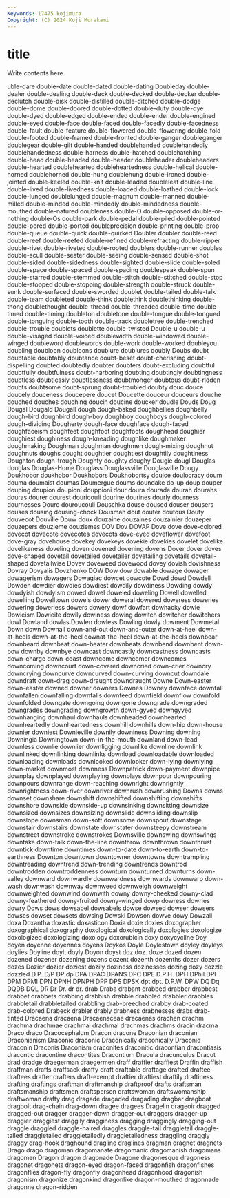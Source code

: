 ```yaml
---
Keywords: 17475 kojimura
Copyright: (C) 2024 Koji Murakami
---
```


# title

Write contents here.



uble-dare double-date double-dated
double-dating Doubleday double-dealer double-dealing double-deck double-decked double-decker double-declutch double-disk double-distilled
double-ditched double-dodge double-dome double-doored double-dotted double-duty double-dye double-dyed double-edged double-ended
double-ender double-engined double-eyed double-face double-faced double-facedly double-facedness double-fault double-feature double-flowered
double-flowering double-fold double-footed double-framed double-fronted double-ganger doubleganger doublegear double-gilt double-handed
doublehanded doublehandedly doublehandedness double-harness double-hatched doublehatching double-head double-headed double-header doubleheader
doubleheaders double-hearted doublehearted doubleheartedness double-helical double-horned doublehorned double-hung doublehung double-ironed
double-jointed double-keeled double-knit double-leaded doubleleaf double-line double-lived double-livedness double-loaded double-loathed
double-lock double-lunged doublelunged double-magnum double-manned double-milled double-minded double-mindedly double-mindedness double-mouthed
double-natured doubleness double-O double-opposed double-or-nothing double-Os double-park double-pedal double-piled double-pointed
double-pored double-ported doubleprecision double-printing double-prop double-queue double-quick double-quirked Doubler doubler
double-reed double-reef double-reefed double-refined double-refracting double-ripper double-rivet double-riveted double-rooted doublers
double-runner doubles double-scull double-seater double-seeing double-sensed double-shot double-sided double-sidedness double-sighted
double-slide double-soled double-space double-spaced double-spacing doublespeak double-spun double-starred double-stemmed double-stitch
double-stitched double-stop double-stopped double-stopping double-strength double-struck double-sunk double-surfaced double-sworded doublet
double-tailed double-talk double-team doubleted double-think doublethink doublethinking double-thong doublethought double-thread
double-threaded double-time double-timed double-timing doubleton doubletone double-tongue double-tongued double-tonguing double-tooth
double-track doubletree double-trenched double-trouble doublets doublette double-twisted Double-u double-u double-visaged
double-voiced doublewidth double-windowed double-winged doubleword doublewords double-work double-worked doubleyou doubling
doubloon doubloons doublure doublures doubly Doubs doubt doubtable doubtably doubtance
doubt-beset doubt-cherishing doubt-dispelling doubted doubtedly doubter doubters doubt-excluding doubtful doubtfully
doubtfulness doubt-harboring doubting doubtingly doubtingness doubtless doubtlessly doubtlessness doubtmonger doubtous
doubt-ridden doubts doubtsome doubt-sprung doubt-troubled doubty douc douce doucely douceness
doucepere doucet Doucette douceur douceurs douche douched douches douching doucin
doucine doucker doudle Douds Doug Dougal Dougald Dougall dough dough-baked
doughbellies doughbelly dough-bird doughbird dough-boy doughboy doughboys dough-colored dough-dividing Dougherty
dough-face doughface dough-faced doughfaceism doughfeet doughfoot doughfoots doughhead doughier doughiest
doughiness dough-kneading doughlike doughmaker doughmaking Doughman doughman doughmen dough-mixing doughnut
doughnuts doughs dought doughtier doughtiest doughtily doughtiness Doughton dough-trough Doughty
doughty doughy Dougie dougl Douglas douglas Douglas-Home Douglass Douglassville Douglasville
Dougy Doukhobor doukhobor Doukhobors Doukhobortsy doulce doulocracy doum douma doumaist
doumas Doumergue doums doundake do-up doup douper douping doupion doupioni
douppioni dour doura dourade dourah dourahs douras dourer dourest douricouli
dourine dourines dourly dourness dournesses Douro douroucouli Douschka douse doused
douser dousers douses dousing dousing-chock Dousman dout douter doutous Douty
douvecot Douville Douw doux douzaine douzaines douzainier douzeper douzepers douzieme
douziemes DOV Dov DOVAP Dove dove dove-colored dovecot dovecote dovecotes
dovecots dove-eyed doveflower dovefoot dove-gray dovehouse dovekey dovekeys dovekie dovekies
dovelet dovelike dovelikeness doveling doven dovened dovening dovens Dover dover
doves dove-shaped dovetail dovetailed dovetailer dovetailing dovetails dovetail-shaped dovetailwise Dovev
doveweed dovewood dovey dovish dovishness Dovray Dovyalis Dovzhenko DOW Dow
dow dowable dowage dowager dowagerism dowagers Dowagiac dowcet dowcote Dowd
dowd Dowdell Dowden dowdier dowdies dowdiest dowdily dowdiness Dowding dowdy
dowdyish dowdyism dowed dowel doweled doweling Dowell dowelled dowelling Dowelltown
dowels dower doweral dowered doweress doweries dowering dowerless dowers dowery
dowf dowfart dowhacky dowie Dowieism Dowieite dowily dowiness dowing dowitch
dowitcher dowitchers dowl Dowland dowlas Dowlen dowless Dowling dowly dowment
Dowmetal Down down Downall down-and-out down-and-outer down-at-heel down-at-heels down-at-the-heel downat-the-heel
down-at-the-heels downbear downbeard downbeat down-beater downbeats downbend downbent down-bow downby
downbye downcast downcastly downcastness downcasts down-charge down-coast downcome downcomer downcomes
downcoming downcourt down-covered downcried down-crier downcry downcrying downcurve downcurved down-curving
downcut downdale downdraft down-drag down-draught downdraught Downe Down-easter down-easter downed
downer downers Downes Downey downface downfall downfallen downfalling downfalls downfeed
downfield downflow downfold downfolded downgate downgoing downgone downgrade downgraded downgrades
downgrading downgrowth down-gyved downgyved downhanging downhaul downhauls downheaded downhearted downheartedly
downheartedness downhill downhills down-hip down-house downier downiest Downieville downily downiness
Downing downing Downingia Downingtown down-in-the-mouth downland down-lead downless downlie downlier
downligging downlike downline downlink downlinked downlinking downlinks download downloadable downloaded
downloading downloads downlooked downlooker down-lying downlying down-market downmost downness Downpatrick
down-payment downpipe downplay downplayed downplaying downplays downpour downpouring downpours downrange
down-reaching downright downrightly downrightness down-river downriver downrush downrushing Downs downs
downset downshare downshift downshifted downshifting downshifts downshore downside downside-up downsinking
downsitting downsize downsized downsizes downsizing downslide downsliding downslip downslope downsman
down-soft downsome downspout downstage downstair downstairs downstate downstater downsteepy downstream
downstreet downstroke downstrokes Downsville downswing downswings downtake down-talk down-the-line downthrow
downthrown downthrust downtick downtime downtimes down-to-date down-to-earth down-to-earthness Downton downtown
downtowner downtowns downtrampling downtreading downtrend down-trending downtrends downtrod downtrodden downtroddenness
downturn downturned downturns down-valley downward downwardly downwardness downwards downwarp down-wash
downwash downway downweed downweigh downweight downweighted downwind downwith downy downy-cheeked
downy-clad downy-feathered downy-fruited downy-winged dowp dowress dowries dowry Dows dows
dowsabel dowsabels dowse dowsed dowser dowsers dowses dowset dowsets dowsing
Dowski Dowson dowve dowy Dowzall doxa Doxantha doxastic doxasticon Doxia
doxie doxies doxographer doxographical doxography doxological doxologically doxologies doxologize doxologized
doxologizing doxology doxorubicin doxy doxycycline Doy doyen doyenne doyennes doyens
Doykos Doyle Doylestown doyley doyleys doylies Doyline doylt doyly Doyon
doyst doz doz. doze dozed dozen dozened dozener dozening dozens
dozent dozenth dozenths dozer dozers dozes Dozier dozier doziest dozily
doziness dozinesses dozing dozy dozzle dozzled D.P. D/P DP dp
DPA DPAC DPANS DPC DPE D.P.H. DPH DPhil DPI DPM
DPMI DPN DPNH DPNPH DPP DPS DPSK dpt dpt. D.P.W.
DPW DQ Dq DQDB DQL DR Dr Dr. dr dr.
drab Draba drabant drabbed drabber drabbest drabbet drabbets drabbing drabbish
drabble drabbled drabbler drabbles drabbletail drabbletailed drabbling drab-breeched drabby drab-coated
drab-colored Drabeck drabler drably drabness drabnesses drabs drab-tinted Dracaena dracaena
Dracaenaceae dracaenas drachen drachm drachma drachmae drachmai drachmal drachmas drachms
dracin dracma Draco draco Dracocephalum Dracon dracone Draconian draconian Draconianism
Draconic draconic Draconically draconically Draconid draconin Draconis Draconism draconites draconitic
dracontian dracontiasis dracontic dracontine dracontites Dracontium Dracula dracunculus Dracut drad
dradge draegerman draegermen draff draffier draffiest Draffin draffish draffman draffs
draffsack draffy draft draftable draftage drafted draftee draftees drafter drafters
draft-exempt draftier draftiest draftily draftiness drafting draftings draftman draftmanship draftproof
drafts draftsman draftsmanship draftsmen draftsperson draftswoman draftswomanship draftwoman drafty drag
dragade dragaded dragading dragbar dragboat dragbolt drag-chain drag-down dragee dragees
Dragelin drageoir dragged dragged-out dragger dragger-down dragger-out draggers dragger-up draggier
draggiest draggily dragginess dragging draggingly dragging-out draggle draggled draggle-haired draggles
draggle-tail draggletail draggle-tailed draggletailed draggletailedly draggletailedness draggling draggly draggy drag-hook
draghound dragline draglines dragman dragnet dragnets Drago drago dragoman dragomanate
dragomanic dragomanish dragomans dragomen Dragon dragon dragonade Dragone dragonesque dragoness
dragonet dragonets dragon-eyed dragon-faced dragonfish dragonfishes dragonflies dragon-fly dragonfly dragonhead
dragonhood dragonish dragonism dragonize dragonkind dragonlike dragon-mouthed dragonnade dragonne dragon-ridden
